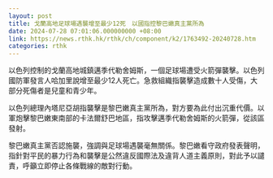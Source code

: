 ```yaml
---
layout: post
title: 戈蘭高地足球場遇襲增至最少12死　以國指控黎巴嫩真主黨所為
date: 2024-07-28 07:01:06.000000000 +08:00
link: https://news.rthk.hk/rthk/ch/component/k2/1763492-20240728.htm
categories: rthk
---
```


以色列控制的戈蘭高地城鎮邁季代勒舍姆斯，一個足球場遭受火箭彈襲擊。以色列國防軍發言人哈加里說增至最少12人死亡。急救組織指襲擊造成數十人受傷，大部分死傷者是兒童和青少年。

以色列總理內塔尼亞胡指襲擊是黎巴嫩真主黨所為，對方要為此付出沉重代價。以軍炮擊黎巴嫩東南部的卡法爾舒巴地區，指攻擊邁季代勒舍姆斯的火箭彈，從該區發射。

黎巴嫩真主黨否認施襲，強調與足球場遇襲毫無關係。黎巴嫩看守政府發表聲明，指針對平民的暴力行為和襲擊是公然違反國際法及違背人道主義原則，對此予以譴責，呼籲立即停止各條戰線的敵對行動。
